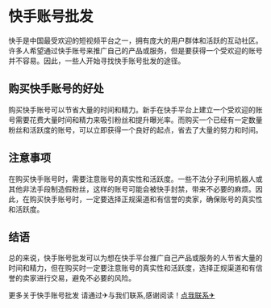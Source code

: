 # 快手账号批发

快手是中国最受欢迎的短视频平台之一，拥有庞大的用户群体和活跃的互动社区。许多人希望通过快手账号来推广自己的产品或服务，但是要获得一个受欢迎的账号并不容易。因此，一些人开始寻找快手账号批发的途径。

## 购买快手账号的好处

购买快手账号可以节省大量的时间和精力。新手在快手平台上建立一个受欢迎的账号需要花费大量时间和精力来吸引粉丝和提升曝光率。而购买一个已经有一定数量粉丝和活跃度的账号，可以立即获得一个良好的起点，省去了大量的努力和时间。

## 注意事项

在购买快手账号时，需要注意账号的真实性和活跃度。一些不法分子利用机器人或其他非法手段制造假粉丝，这样的账号可能会被快手封禁，带来不必要的麻烦。因此，在购买快手账号时，一定要选择正规渠道和有信誉的卖家，确保账号的真实性和活跃度。

## 结语

总的来说，快手账号批发可以为想在快手平台推广自己产品或服务的人节省大量的时间和精力，但在购买时一定要注意账号的真实性和活跃度，选择正规渠道和有信誉的卖家进行交易，避免不必要的风险。

更多关于快手账号批发 请通过✈与我们联系,感谢阅读！[点我联系✈](https://www.G208.com)